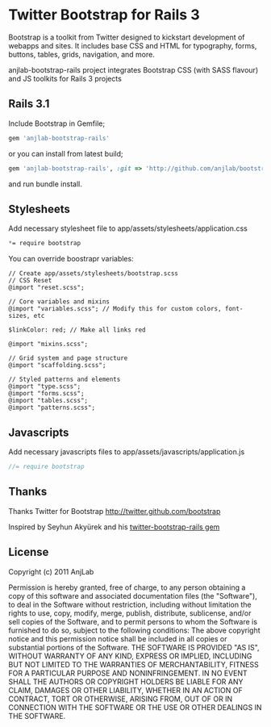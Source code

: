 # Twitter Bootstrap for Rails 3
Bootstrap is a toolkit from Twitter designed to kickstart development of webapps and sites.
It includes base CSS and HTML for typography, forms, buttons, tables, grids, navigation, and more.



anjlab-bootstrap-rails project integrates Bootstrap CSS (with SASS flavour) and JS toolkits for Rails 3 projects

## Rails 3.1
Include Bootstrap in Gemfile;

``` ruby
gem 'anjlab-bootstrap-rails'
```

or you can install from latest build;

``` ruby
gem 'anjlab-bootstrap-rails', :git => 'http://github.com/anjlab/bootstrap-rails.git'
```

and run bundle install.

## Stylesheets

Add necessary stylesheet file to app/assets/stylesheets/application.css

``` css
*= require bootstrap
```

You can override boostrapr variables:

``` csss
// Create app/assets/stylesheets/bootstrap.scss
// CSS Reset
@import "reset.scss";

// Core variables and mixins
@import "variables.scss"; // Modify this for custom colors, font-sizes, etc

$linkColor: red; // Make all links red

@import "mixins.scss";

// Grid system and page structure
@import "scaffolding.scss";

// Styled patterns and elements
@import "type.scss";
@import "forms.scss";
@import "tables.scss";
@import "patterns.scss";
```

## Javascripts

Add necessary javascripts files to app/assets/javascripts/application.js

``` javascript
//= require bootstrap
```
        
## Thanks
Thanks Twitter for Bootstrap
http://twitter.github.com/bootstrap

Inspired by Seyhun Akyürek and his [twitter-bootstrap-rails gem](https://github.com/seyhunak/twitter-bootstrap-rails)

## License
Copyright (c) 2011 AnjLab

Permission is hereby granted, free of charge, to any person obtaining a copy of this software and associated documentation files (the "Software"), to deal in the Software without restriction, including without limitation the rights to use, copy, modify, merge, publish, distribute, sublicense, and/or sell copies of the Software, and to permit persons to whom the Software is furnished to do so, subject to the following conditions:
The above copyright notice and this permission notice shall be included in all copies or substantial portions of the Software.
THE SOFTWARE IS PROVIDED "AS IS", WITHOUT WARRANTY OF ANY KIND, EXPRESS OR IMPLIED, INCLUDING BUT NOT LIMITED TO THE WARRANTIES OF MERCHANTABILITY, FITNESS FOR A PARTICULAR PURPOSE AND NONINFRINGEMENT. IN NO EVENT SHALL THE AUTHORS OR COPYRIGHT HOLDERS BE LIABLE FOR ANY CLAIM, DAMAGES OR OTHER LIABILITY, WHETHER IN AN ACTION OF CONTRACT, TORT OR OTHERWISE, ARISING FROM, OUT OF OR IN CONNECTION WITH THE SOFTWARE OR THE USE OR OTHER DEALINGS IN THE SOFTWARE.